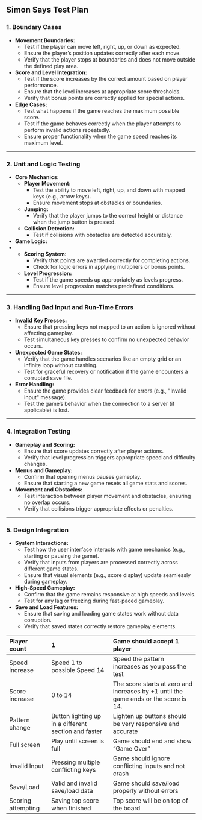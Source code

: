 ## **Simon Says Test Plan**

### **1\. Boundary Cases**

* **Movement Boundaries:**  
  * Test if the player can move left, right, up, or down as expected.  
  * Ensure the player’s position updates correctly after each move.  
  * Verify that the player stops at boundaries and does not move outside the defined play area.  
* **Score and Level Integration:**  
  * Test if the score increases by the correct amount based on player performance.  
  * Ensure that the level increases at appropriate score thresholds.  
  * Verify that bonus points are correctly applied for special actions.  
* **Edge Cases:**  
  * Test what happens if the game reaches the maximum possible score.  
  * Test if the game behaves correctly when the player attempts to perform invalid actions repeatedly.  
  * Ensure proper functionality when the game speed reaches its maximum level.

---

### **2\. Unit and Logic Testing**

* **Core Mechanics:**  
  * **Player Movement:**  
    * Test the ability to move left, right, up, and down with mapped keys (e.g., arrow keys).  
    * Ensure movement stops at obstacles or boundaries.  
  * **Jumping:**  
    * Verify that the player jumps to the correct height or distance when the jump button is pressed.  
  * **Collision Detection:**  
    * Test if collisions with obstacles are detected accurately.  
* **Game Logic:**  
*   
  * **Scoring System:**  
    * Verify that points are awarded correctly for completing actions.  
    * Check for logic errors in applying multipliers or bonus points.  
  * **Level Progression:**  
    * Test if the game speeds up appropriately as levels progress.  
    * Ensure level progression matches predefined conditions.

---

### **3\. Handling Bad Input and Run-Time Errors**

* **Invalid Key Presses:**  
  * Ensure that pressing keys not mapped to an action is ignored without affecting gameplay.  
  * Test simultaneous key presses to confirm no unexpected behavior occurs.  
* **Unexpected Game States:**  
  * Verify that the game handles scenarios like an empty grid or an infinite loop without crashing.  
  * Test for graceful recovery or notification if the game encounters a corrupted save file.  
* **Error Handling:**  
  * Ensure the game provides clear feedback for errors (e.g., "Invalid input" message).  
  * Test the game’s behavior when the connection to a server (if applicable) is lost.

---

### **4\. Integration Testing**

* **Gameplay and Scoring:**  
  * Ensure that score updates correctly after player actions.  
  * Verify that level progression triggers appropriate speed and difficulty changes.  
* **Menus and Gameplay:**  
  * Confirm that opening menus pauses gameplay.  
  * Ensure that starting a new game resets all game stats and scores.  
* **Movement and Obstacles:**  
  * Test interaction between player movement and obstacles, ensuring no overlap occurs.  
  * Verify that collisions trigger appropriate effects or penalties.

---

### **5\. Design Integration**

* **System Interactions:**  
  * Test how the user interface interacts with game mechanics (e.g., starting or pausing the game).  
  * Verify that inputs from players are processed correctly across different game states.  
  * Ensure that visual elements (e.g., score display) update seamlessly during gameplay.  
* **High-Speed Gameplay:**  
  * Confirm that the game remains responsive at high speeds and levels.  
  * Test for any lag or freezing during fast-paced gameplay.  
* **Save and Load Features:**  
  * Ensure that saving and loading game states work without data corruption.  
  * Verify that saved states correctly restore gameplay elements.


| Player count | 1 | Game should accept 1 player	 |
| :---- | :---- | :---- |
| Speed increase | Speed 1 to possible Speed 14 | Speed the pattern increases as you pass the test  |
| Score increase | 0 to 14  | The score starts at zero and increases by \+1 until the game ends or the score is 14\.  |
| Pattern change  | Button lighting up in a different section and faster  | Lighten up buttons should be very responsive and accurate  |
| Full screen | Play until screen is full | Game should end and show “Game Over” |
| Invalid Input | Pressing multiple conflicting keys | Game should ignore conflicting inputs and not crash |
| Save/Load | Valid and invalid save/load data | Game should save/load properly without errors |
| Scoring attempting  | Saving top score when finished  | Top score will be on top of the board	 |


  
			  
			

			